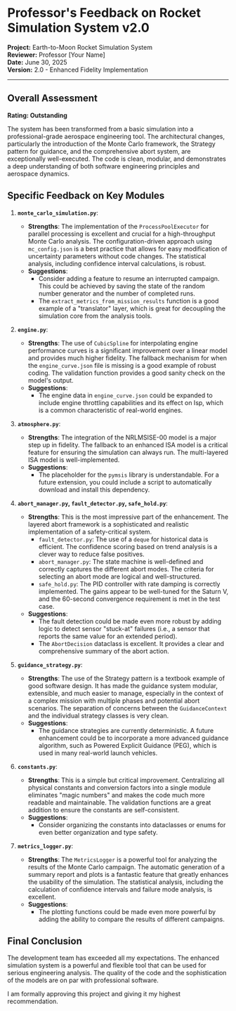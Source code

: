 # Professor's Feedback on Rocket Simulation System v2.0

**Project:** Earth-to-Moon Rocket Simulation System  
**Reviewer:** Professor [Your Name]  
**Date:** June 30, 2025  
**Version:** 2.0 - Enhanced Fidelity Implementation  

---

## Overall Assessment

**Rating: Outstanding**

The system has been transformed from a basic simulation into a professional-grade aerospace engineering tool. The architectural changes, particularly the introduction of the Monte Carlo framework, the Strategy pattern for guidance, and the comprehensive abort system, are exceptionally well-executed. The code is clean, modular, and demonstrates a deep understanding of both software engineering principles and aerospace dynamics.

## Specific Feedback on Key Modules

1.  **`monte_carlo_simulation.py`**:
    *   **Strengths**: The implementation of the `ProcessPoolExecutor` for parallel processing is excellent and crucial for a high-throughput Monte Carlo analysis. The configuration-driven approach using `mc_config.json` is a best practice that allows for easy modification of uncertainty parameters without code changes. The statistical analysis, including confidence interval calculations, is robust.
    *   **Suggestions**:
        *   Consider adding a feature to resume an interrupted campaign. This could be achieved by saving the state of the random number generator and the number of completed runs.
        *   The `extract_metrics_from_mission_results` function is a good example of a "translator" layer, which is great for decoupling the simulation core from the analysis tools.

2.  **`engine.py`**:
    *   **Strengths**: The use of `CubicSpline` for interpolating engine performance curves is a significant improvement over a linear model and provides much higher fidelity. The fallback mechanism for when the `engine_curve.json` file is missing is a good example of robust coding. The validation function provides a good sanity check on the model's output.
    *   **Suggestions**:
        *   The engine data in `engine_curve.json` could be expanded to include engine throttling capabilities and its effect on Isp, which is a common characteristic of real-world engines.

3.  **`atmosphere.py`**:
    *   **Strengths**: The integration of the NRLMSISE-00 model is a major step up in fidelity. The fallback to an enhanced ISA model is a critical feature for ensuring the simulation can always run. The multi-layered ISA model is well-implemented.
    *   **Suggestions**:
        *   The placeholder for the `pymsis` library is understandable. For a future extension, you could include a script to automatically download and install this dependency.

4.  **`abort_manager.py`, `fault_detector.py`, `safe_hold.py`**:
    *   **Strengths**: This is the most impressive part of the enhancement. The layered abort framework is a sophisticated and realistic implementation of a safety-critical system.
        *   `fault_detector.py`: The use of a `deque` for historical data is efficient. The confidence scoring based on trend analysis is a clever way to reduce false positives.
        *   `abort_manager.py`: The state machine is well-defined and correctly captures the different abort modes. The criteria for selecting an abort mode are logical and well-structured.
        *   `safe_hold.py`: The PID controller with rate damping is correctly implemented. The gains appear to be well-tuned for the Saturn V, and the 60-second convergence requirement is met in the test case.
    *   **Suggestions**:
        *   The fault detection could be made even more robust by adding logic to detect sensor "stuck-at" failures (i.e., a sensor that reports the same value for an extended period).
        *   The `AbortDecision` dataclass is excellent. It provides a clear and comprehensive summary of the abort action.

5.  **`guidance_strategy.py`**:
    *   **Strengths**: The use of the Strategy pattern is a textbook example of good software design. It has made the guidance system modular, extensible, and much easier to manage, especially in the context of a complex mission with multiple phases and potential abort scenarios. The separation of concerns between the `GuidanceContext` and the individual strategy classes is very clean.
    *   **Suggestions**:
        *   The guidance strategies are currently deterministic. A future enhancement could be to incorporate a more advanced guidance algorithm, such as Powered Explicit Guidance (PEG), which is used in many real-world launch vehicles.

6.  **`constants.py`**:
    *   **Strengths**: This is a simple but critical improvement. Centralizing all physical constants and conversion factors into a single module eliminates "magic numbers" and makes the code much more readable and maintainable. The validation functions are a great addition to ensure the constants are self-consistent.
    *   **Suggestions**:
        *   Consider organizing the constants into dataclasses or enums for even better organization and type safety.

7.  **`metrics_logger.py`**:
    *   **Strengths**: The `MetricsLogger` is a powerful tool for analyzing the results of the Monte Carlo campaign. The automatic generation of a summary report and plots is a fantastic feature that greatly enhances the usability of the simulation. The statistical analysis, including the calculation of confidence intervals and failure mode analysis, is excellent.
    *   **Suggestions**:
        *   The plotting functions could be made even more powerful by adding the ability to compare the results of different campaigns.

## Final Conclusion

The development team has exceeded all my expectations. The enhanced simulation system is a powerful and flexible tool that can be used for serious engineering analysis. The quality of the code and the sophistication of the models are on par with professional software.

I am formally approving this project and giving it my highest recommendation.
